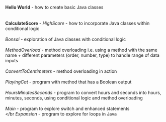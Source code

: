 **Hello World** - how to create basic Java classes </br> </br></br>
**CalculateScore** - _HighScore_ - how to incorporate Java classes within conditional logic </br></br>
               _Bonsai_   - exploration of Java classes with conditional logic </br></br>
               _MethodOverload_ - method overloading i.e. using a method with the same name + different parameters (order, number, type) to handle range of data inputs </br></br>
               _ConvertToCentimeters_ - method overloading in action </br></br>
               _PlayingCat_ - program with method that has a Boolean output </br></br> 
               _HoursMinutesSeconds_ - program to convert hours and seconds into hours, minutes, seconds, using conditional logic and method overloading </br></br>
               _Main_ - program to explore switch and enhanced statements</br></br
               _Expansion_ - program to explore for loops in Java</br></br>
               
